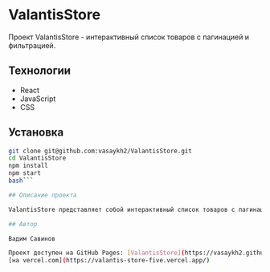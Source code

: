# ValantisStore

Проект ValantisStore - интерактивный список товаров с пагинацией и фильтрацией.

## Технологии

- React
- JavaScript
- CSS

## Установка

```bash
git clone git@github.com:vasaykh2/ValantisStore.git
cd ValantisStore
npm install
npm start
bash```

## Описание проекта

ValantisStore представляет собой интерактивный список товаров с пагинацией и возможностью фильтрации по названию, цене и бренду.

## Автор

Вадим Савинов

Проект доступен на GitHub Pages: [ValantisStore](https://vasaykh2.github.io/ValantisStore/)
[на vercel.com](https://valantis-store-five.vercel.app/)
